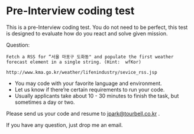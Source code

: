 # Pre-Interview coding test

This is a pre-Interview coding test. You do not need to be perfect, this test is designed to evaluate how do you react and solve given mission.
 
Question: 
 
 	Fetch a RSS for “서울 마포구 도화동" and populate the first weather forecast element in a single string. (Hint:  wfKor)
 
	http://www.kma.go.kr/weather/lifenindustry/sevice_rss.jsp
 
 
- You may code with your favorite language and environment.
- Let us know if there’re certain requirements to run your code.
- Usually applicants take about 10 - 30 minutes to finish the task, but sometimes a day or two.
 
Please send us your code and resume to jpark@tourbell.co.kr .
 
If you have any question, just drop me an email.

